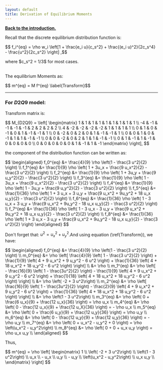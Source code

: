 ```yaml
---
layout: default
title: Derivation of Equilibrium Moments
---
```


[**Back to the introduction.**](https://cheryli.github.io/LBM_droplet-shan-chen-2D)

Recall that the discrete equilibrium distribution function is:

<p> $$ f_i^{eq} = \rho w_i \left[1 + \frac{e_i u}{c_s^2} + \frac{(e_i u)^2}{2c_s^4} - \frac{u^2}{2c_s^2} \right] ,$$</p>
where $c_s^2 = 1/3$ for most cases.
<br/><br/>

The equilibrium Moments as:

<p> $$ m^{eq} = M f^{eq} \label{Transform}$$ </p>

---

### For $D2Q9$ model:

Transform matrix is:
<p>$$
M_{D2Q9} = 
\left[
\begin{matrix}
    1  & 1  & 1  & 1  & 1  & 1  & 1  & 1  & 1   \\
    -4 & -1 & -1 & -1 & -1 & 2  & 2  & 2  & 2   \\
    4  & -2 & -2 & -2 & -2 & 1  & 1  & 1  & 1   \\
    0  & 1  & 0  & -1 & 0  & 1  & -1 & -1 & 1   \\
    0  & -2 & 0  & 2  & 0  & 1  & -1 & -1 & 1   \\
    0  & 0  & 1  & 0  & -1 & 1  & 1  & -1 & -1  \\
    0  & 0  & -2 & 0  & 2  & 1  & 1  & -1 & -1  \\
    0  & 1  & -1 & 1  & -1 & 0  & 0  & 0  & 0   \\
    0  & 0  & 0  & 0  & 0  & 1  & -1 & 1  & -1
\end{matrix}
\right],
$$</p>

the component of the distribution function can be written as:
<p> $$
\begin{aligned}
f_0^{eq} &= \frac{4}{9} \rho \left(1 - \frac{3 u^2}{2} \right)   \\
f_1^{eq} &= \frac{1}{9} \rho \left( 1 + 3u_x + \frac{9 u_x^2}{2} - \frac{3 u^2}{2} \right)    \\
f_2^{eq} &= \frac{1}{9} \rho \left( 1 + 3u_y + \frac{9 u_y^2}{2} - \frac{3 u^2}{2} \right)    \\
f_3^{eq} &= \frac{1}{9} \rho \left( 1 - 3u_x + \frac{9 u_x^2}{2} - \frac{3 u^2}{2} \right)    \\
f_4^{eq} &= \frac{1}{9} \rho \left( 1 - 3u_y + \frac{9 u_y^2}{2} - \frac{3 u^2}{2} \right)    \\
f_5^{eq} &= \frac{1}{36} \rho \left(  1 + 3 u_x + 3 u_y + \frac{9 u_x^2 + 9u_y^2 + 18 u_x u_y}{2} - \frac{3 u^2}{2} \right)     \\
f_6^{eq} &= \frac{1}{36} \rho \left(  1 - 3 u_x + 3 u_y + \frac{9 u_x^2 + 9u_y^2 - 18 u_x u_y}{2} - \frac{3 u^2}{2} \right)     \\
f_7^{eq} &= \frac{1}{36} \rho \left(  1 - 3 u_x - 3 u_y + \frac{9 u_x^2 + 9u_y^2 + 18 u_x u_y}{2} - \frac{3 u^2}{2} \right)     \\
f_8^{eq} &= \frac{1}{36} \rho \left(  1 + 3 u_x - 3 u_y + \frac{9 u_x^2 + 9u_y^2 - 18 u_x u_y}{2} - \frac{3 u^2}{2} \right)
\end{aligned}
$$</p>

Don't forget that: $u^2 = u_x^2 + u_y^2$.And using equation (\ref{Transform}), we have:

<p> $$
\begin{aligned}
f_0^{eq} &= \frac{4}{9} \rho \left(1 - \frac{3 u^2}{2} \right)   \\
m_0^{eq} &= \rho \left[ 
    \frac{4}{9} \left(
        1 - \frac{3 u^2}{2} 
    \right)
    + \frac{1}{9} \left(
        4 + 9 u_x^2 + 9 u_y^2 - 6 u^2
    \right)
    + \frac{1}{36} \left(
        4 + 18 u_x^2 + 18 u_y^2 - 6 u^2
    \right)
\right] \\
        &=  \rho    \\
m_1^{eq} &= \rho \left[
    - \frac{16}{9} \left(
        1 - \frac{3u^2}{2} 
    \right)
    - \frac{1}{9} \left(
        4 + 9 u_x^2 + 9 u_y^2 - 6 u^2
    \right)
    + \frac{1}{18} \left(
        4 + 18 u_x^2 + 18 u_y^2 - 6 u^2
    \right)
\right] \\
        &= \rho \left( -2 + 3 u^2\right)    \\
m_2^{eq} &= \rho \left[
    \frac{16}{9} \left(
        1 - \frac{3u^2}{2} 
    \right)
    - \frac{2}{9} \left(
        4 + 9 u_x^2 + 9 u_y^2 - 6 u^2
    \right)
    + \frac{1}{36} \left(
        4 + 18 u_x^2 + 18 u_y^2 - 6 u^2
    \right)
\right] \\
        &= \rho \left(1 - 3 u^2\right)  \\
m_3^{eq} &= \rho \left(
    0 + \frac{6 u_x}{9} + \frac{12 u_x}{36}
\right) = \rho u_x \\
m_4^{eq} &= \rho \left(
    0 - \frac{12 u_x}{9} + \frac{12 u_X}{36}
\right) = - \rho u_x   \\
m_5^{eq} &= \rho \left(
    0 + \frac{6 u_y}{9} + \frac{12 u_y}{36}
\right) = \rho u_y \\
m_6^{eq} &= \rho \left(
    0 - \frac{12 u_y}{9} + \frac{12 u_y}{36}
\right) = - \rho u_y    \\
m_7^{eq} &= \rho \left(
    0 + u_x^2 - u_y^2 + 0
\right) = \rho \left(u_x^2 - u_y^2\right)   \\
m_8^{eq} &= \rho \left(
    0 + 0 + u_x u_y
\right) = \rho u_x u_y  \\
\end{aligned}
$$</p>

Thus,
<p>$$
m^{eq} = \rho \left[
\begin{matrix}
    1   \\
    \left( -2 + 3 u^2\right)    \\
    \left(1 - 3 u^2\right)  \\
    u_x \\
    - u_x  \\
    u_y \\
    - u_y \\
    \left(u_x^2 - u_y^2\right)   \\
    u_x u_y  \\
\end{matrix}
\right]
$$ </p>